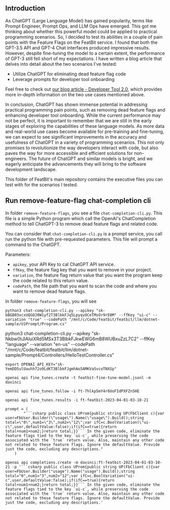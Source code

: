 ## Introduction

As ChatGPT (Large Language Model) has gained popularity, terms like Prompt Engineer, Prompt Ops, and LLM Ops have emerged. This got me thinking about whether this powerful model could be applied to practical programming scenarios. So, I decided to test its abilities in a couple of pain points with the Feature Flags on the FeatBit service. I found that both the GPT-3.5 API and GPT-4 Chat interfaces produced impressive results. However, despite fine-tuning the model to a certain extent, the performance of GPT-3 still fell short of my expectations. I have written a blog article that delves into detail about the two scenarios I've tested:

- Utilize ChatGPT for eliminating dead feature flag code
- Leverage prompts for developer tool onboarding

Feel free to check out [our blog article - Developer Tool 2.0](https://www.featbit.co/blogs/LLM-Introducing-FeatBit-ChatGPT-Powered-FeatureFlags-Service), which provides more in-depth information on the two use cases mentioned above.

In conclusion, ChatGPT has shown immense potential in addressing practical programming pain points, such as removing dead feature flags and enhancing developer tool onboarding. While the current performance may not be perfect, it is important to remember that we are still in the early stages of exploring the capabilities of these language models. As more data and real-world use cases become available for pre-training and fine-tuning, we can expect to see significant improvements in the accuracy and usefulness of ChatGPT in a variety of programming scenarios. This not only promises to revolutionize the way developers interact with code, but also paves the way for more accessible and efficient solutions for non-engineers. The future of ChatGPT and similar models is bright, and we eagerly anticipate the advancements they will bring to the software development landscape.

This folder of FeatBit's main repository contains the executive files you can test with for the scenarios I tested.

## Run remove-feature-flag chat-completion cli

In folder `remove-feature-flags`, you see a file `chat-completion-cli.py`. This file is a simple Python program which call the OpenAI's ChatCompletion method to tell ChatGPT-3 to remove dead feature flags and related code.

You can consider that `chat-completion-cli.py` is a prompt service, you call run the python file with pre-requested parameters. This file will prompt a command to the ChatGPT.

Parameters:

- `apikey`, your API Key to cal ChatGPT API service.
- `ffKey`, the feature flag key that you want to remove in your project.
- `variation`, the feature flag return value that you want the program keep the code related to this return value.
- `codePath`, the file path that you want to scan the code and where you want to remove dead feature flags.

In folder `remove-feature-flags`, you will see 

```shell
python3 chat-completion-cli.py --apikey "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" --ffKey "ui-c" --variation "true" --codePath "/mnt/c/Code/featbit/featbit/llm/dotnet-sample/U1Prompt/Program.cs"
```
python3 chat-completion-cli.py --apikey "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" --ffKey "language" --variation "en-us" --codePath "/mnt/c/Code/featbit/featbit/llm/dotnet-sample/Prompt4/Controllers/HelloTestController.cs"

```shell
export OPENAI_API_KEY="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"

openai api fine_tunes.create -t featbit-fine-tune-model.jsonl -m davinci

openai api fine_tunes.follow -i ft-7hlkp5mY4r6UoFIdPXFZn5HE

openai api fine_tunes.results -i ft-featbit-2023-04-01-03-10-21

prompt = (
        "```csharp public class UProm{public string UP(FbClient c){var user=FbUser.Builder(\"usage\").Name(\"usage\").Build();string total=\"0\",num1=\"3\",num2=\"12\";var ifC=c.BoolVariation(\"ui-c\",user,defaultValue:false);if(ifC==true){return total+num1+num2;}return total;}}``` In the given code, eliminate the feature flags tied to the key `ui-c`, while preserving the code associated with the `true` return value. Also, maintain any other code not related to these feature flags. Ignore the defaultValue. Provide just the code, excluding any descriptions."
    )

openai api completions.create -m davinci:ft-featbit-2023-04-01-03-10-21 -p '```csharp public class UProm{public string UP(FbClient c){var user=FbUser.Builder("usage").Name("usage").Build();string total="0",num1="3",num2="12";var ifC=c.BoolVariation("ui-c",user,defaultValue:false);if(ifC==true){return total+num1+num2;}return total;}}``` In the given code, eliminate the feature flags tied to the key `ui-c`, while preserving the code associated with the `true` return value. Also, maintain any other code not related to these feature flags. Ignore the defaultValue. Provide just the code, excluding any descriptions.'
```

